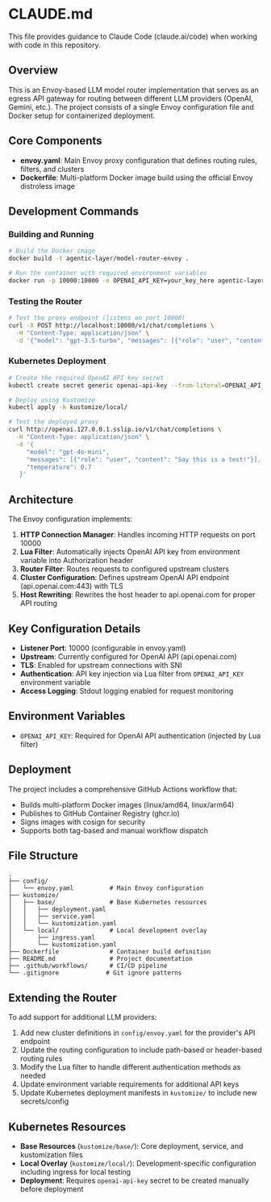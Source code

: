 # CLAUDE.md

This file provides guidance to Claude Code (claude.ai/code) when working with code in this repository.

## Overview

This is an Envoy-based LLM model router implementation that serves as an egress API gateway for routing between different LLM providers (OpenAI, Gemini, etc.). The project consists of a single Envoy configuration file and Docker setup for containerized deployment.

## Core Components

- **envoy.yaml**: Main Envoy proxy configuration that defines routing rules, filters, and clusters
- **Dockerfile**: Multi-platform Docker image build using the official Envoy distroless image

## Development Commands

### Building and Running

```bash
# Build the Docker image
docker build -t agentic-layer/model-router-envoy .

# Run the container with required environment variables
docker run -p 10000:10000 -e OPENAI_API_KEY=your_key_here agentic-layer/model-router-envoy
```

### Testing the Router

```bash
# Test the proxy endpoint (listens on port 10000)
curl -X POST http://localhost:10000/v1/chat/completions \
  -H "Content-Type: application/json" \
  -d '{"model": "gpt-3.5-turbo", "messages": [{"role": "user", "content": "Hello"}]}'
```

### Kubernetes Deployment

```bash
# Create the required OpenAI API key secret
kubectl create secret generic openai-api-key --from-literal=OPENAI_API_KEY=$OPENAI_API_KEY

# Deploy using Kustomize
kubectl apply -k kustomize/local/

# Test the deployed proxy
curl http://openai.127.0.0.1.sslip.io/v1/chat/completions \
  -H "Content-Type: application/json" \
  -d '{
     "model": "gpt-4o-mini",
     "messages": [{"role": "user", "content": "Say this is a test!"}],
     "temperature": 0.7
   }'
```

## Architecture

The Envoy configuration implements:

1. **HTTP Connection Manager**: Handles incoming HTTP requests on port 10000
2. **Lua Filter**: Automatically injects OpenAI API key from environment variable into Authorization header
3. **Router Filter**: Routes requests to configured upstream clusters
4. **Cluster Configuration**: Defines upstream OpenAI API endpoint (api.openai.com:443) with TLS
5. **Host Rewriting**: Rewrites the host header to api.openai.com for proper API routing

## Key Configuration Details

- **Listener Port**: 10000 (configurable in envoy.yaml)
- **Upstream**: Currently configured for OpenAI API (api.openai.com)
- **TLS**: Enabled for upstream connections with SNI
- **Authentication**: API key injection via Lua filter from `OPENAI_API_KEY` environment variable
- **Access Logging**: Stdout logging enabled for request monitoring

## Environment Variables

- `OPENAI_API_KEY`: Required for OpenAI API authentication (injected by Lua filter)

## Deployment

The project includes a comprehensive GitHub Actions workflow that:
- Builds multi-platform Docker images (linux/amd64, linux/arm64)
- Publishes to GitHub Container Registry (ghcr.io)
- Signs images with cosign for security
- Supports both tag-based and manual workflow dispatch

## File Structure

```
.
├── config/
│   └── envoy.yaml          # Main Envoy configuration
├── kustomize/
│   ├── base/               # Base Kubernetes resources
│   │   ├── deployment.yaml
│   │   ├── service.yaml
│   │   └── kustomization.yaml
│   └── local/              # Local development overlay
│       ├── ingress.yaml
│       └── kustomization.yaml
├── Dockerfile              # Container build definition
├── README.md               # Project documentation
├── .github/workflows/      # CI/CD pipeline
└── .gitignore             # Git ignore patterns
```

## Extending the Router

To add support for additional LLM providers:

1. Add new cluster definitions in `config/envoy.yaml` for the provider's API endpoint
2. Update the routing configuration to include path-based or header-based routing rules
3. Modify the Lua filter to handle different authentication methods as needed
4. Update environment variable requirements for additional API keys
5. Update Kubernetes deployment manifests in `kustomize/` to include new secrets/config

## Kubernetes Resources

- **Base Resources** (`kustomize/base/`): Core deployment, service, and kustomization files
- **Local Overlay** (`kustomize/local/`): Development-specific configuration including ingress for local testing
- **Deployment**: Requires `openai-api-key` secret to be created manually before deployment